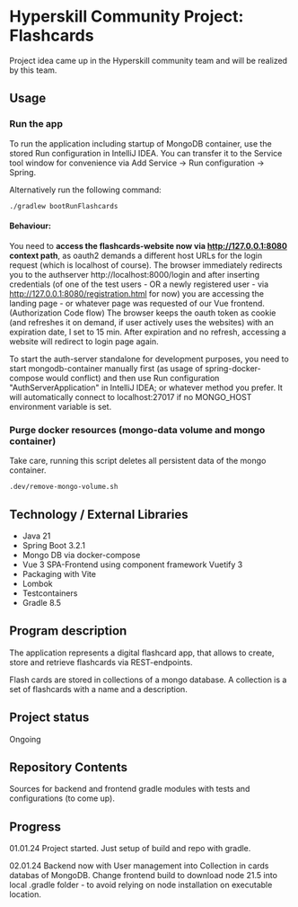# Hyperskill Community Project: Flashcards

Project idea came up in the Hyperskill community team and will be realized by this team.

## Usage

### Run the app
To run the application including startup of MongoDB container, use the stored Run configuration in IntelliJ IDEA.
You can transfer it to the Service tool window for convenience via Add Service -> Run configuration -> Spring.

Alternatively run the following command:

```shell
./gradlew bootRunFlashcards
```
#### Behaviour: 
You need to **access the flashcards-website now via http://127.0.0.1:8080 context path**, as oauth2 demands a 
different host URLs for the login request (which is localhost of course).
The browser immediately redirects you to the authserver http://localhost:8000/login and after inserting credentials
(of one of the test users - OR a newly registered user - via http://127.0.0.1:8080/registration.html for now) you are
accessing the landing page - or whatever page was requested of our Vue frontend. (Authorization Code flow)
The browser keeps the oauth token as cookie (and refreshes it on demand, if user actively uses the websites) with an
expiration date, I set to 15 min. After expiration and no refresh, accessing a website will redirect to login page again.

To start the auth-server standalone for development purposes, you need to start mongodb-container manually first
(as usage of spring-docker-compose would conflict) and then use Run configuration "AuthServerApplication" in IntelliJ IDEA; 
or whatever method you prefer. It will automatically connect to localhost:27017 if no MONGO_HOST environment variable is set.

### Purge docker resources (mongo-data volume and mongo container)
Take care, running this  script deletes all persistent data of the mongo container.
```shell
.dev/remove-mongo-volume.sh
```

## Technology / External Libraries

- Java 21
- Spring Boot 3.2.1
- Mongo DB via docker-compose
- Vue 3 SPA-Frontend using component framework Vuetify 3
- Packaging with Vite
- Lombok
- Testcontainers
- Gradle 8.5

[//]: # (- Support for Native image on GraalVM)

## Program description

The application represents a digital flashcard app, that allows to create, store and retrieve flashcards via REST-endpoints.

Flash cards are stored in collections of a mongo database. A collection is a set of flashcards with a name and a description.

## Project status

Ongoing

## Repository Contents

Sources for backend and frontend gradle modules with tests and configurations (to come up).

## Progress

01.01.24 Project started. Just setup of build and repo with gradle.

02.01.24 Backend now with User management into Collection in cards databas of MongoDB. Change frontend build to download
node 21.5 into local .gradle folder - to avoid relying on node installation on executable location.
